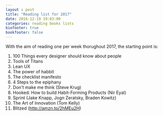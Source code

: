 ```yaml
---
layout : post
title: "Reading list for 2017"
date: 2016-12-19 19:03:00
categories: reading books lists
biofooter: true
bookfooter: false
---
```


With the aim of reading one per week thorughout 2017, the starting point
is:

1) 100 Things every designer should know about people
2) Tools of Titans
3) Lean UX
4) The power of habbit
5) The checklist manifesto
6) 4 Steps to the epiphany
7) Don't make me think (Steve Krug)
8) Hooked: How to build Habit-Forming Products (Nir Eyal)
8) Sprint (Jake Knapp, Jogn Zeratsky, Braden Kowitz)
9) The Art of Innovation (Tom Kelly)
10) Blitzed (http://amzn.to/2hMEu2H)

